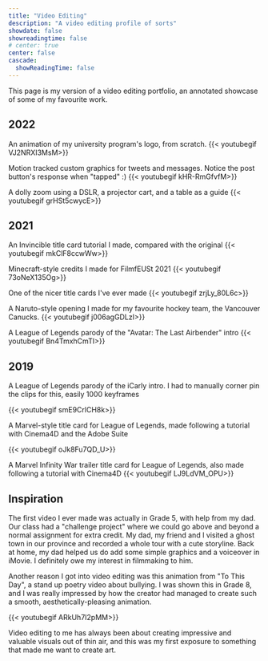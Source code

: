 ```yaml
---
title: "Video Editing"
description: "A video editing profile of sorts"
showdate: false
showreadingtime: false
# center: true
center: false
cascade:
  showReadingTime: false
---
```



This page is my version of a video editing portfolio, an annotated showcase of some of my favourite work.


## 2022
An animation of my university program's logo, from scratch.
{{< youtubegif VJ2NRXI3MsM>}}

Motion tracked custom graphics for tweets and messages. Notice the post button's response when "tapped" :)
{{< youtubegif kHR-RmGfvfM>}}

A dolly zoom using a DSLR, a projector cart, and a table as a guide
{{< youtubegif grHSt5cwycE>}}

## 2021
An Invincible title card tutorial I made, compared with the original
{{< youtubegif mkClF8ccwWw>}}

Minecraft-style credits I made for FilmfEUSt 2021
{{< youtubegif 73oNeX135Og>}}


One of the nicer title cards I've ever made
{{< youtubegif zrjLy_80L6c>}}


A Naruto-style opening I made for my favourite hockey team, the Vancouver Canucks.
{{< youtubegif j006agGDLzI>}}

A League of Legends parody of the "Avatar: The Last Airbender" intro
{{< youtubegif Bn4TmxhCmTI>}}



## 2019
A League of Legends parody of the iCarly intro. I had to manually corner pin the clips for this, easily 1000 keyframes

{{< youtubegif smE9CrlCH8k>}}

A Marvel-style title card for League of Legends, made following a tutorial with Cinema4D and the Adobe Suite

{{< youtubegif oJk8Fu7QD_U>}}

A Marvel Infinity War trailer title card for League of Legends, also made following a tutorial with Cinema4D
{{< youtubegif LJ9LdVM_OPU>}}
## Inspiration

The first video I ever made was actually in Grade 5, with help from my dad. Our class had a "challenge project" where
we could go above and beyond a normal assignment for extra credit. My dad, my friend and I visited a ghost town
in our province and recorded a whole tour with a cute storyline. Back at home, my dad helped us do add some simple graphics
and a voiceover in iMovie. I definitely owe my interest in filmmaking to him.

Another reason I got into video editing was this animation from "To This Day", a stand up poetry video about bullying.
I was shown this in Grade 8, and I was really impressed by how the creator had managed to create such a smooth,
aesthetically-pleasing animation.

{{< youtubegif ARkUh7I2pMM>}}

Video editing to me has always been about creating impressive and valuable visuals
out of thin air, and this was my first exposure to something that made me want to create art.




